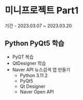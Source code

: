 # 미니프로젝트 Part1
기간 - 2023.03.07 ~ 2023.03.20

## Python PyQt5 학습
- PyQT 복습
- QtDesigner 학습
- Naver API 뉴스검색 앱 만들기
  - Python 3.11.2
  - PyQt5
  - Qt Designer
  - Naver Open API

<!--
# ![네이버 뉴스앱](https://raw.githubusercontent.com/SoYoungHW/miniprojects/main/images/navernews.png)
# ![네이버 뉴스앱](https://raw.githubusercontent.com/SoYoungHW/miniprojects/main/images/naverNews02.png)

<img src="https://raw.githubusercontent.com/SoYoungHW/miniprojects/main/images/navernews.png" width="300" height="300"/>

<img src="https://raw.githubusercontent.com/SoYoungHW/miniprojects/main/images/naverNews02.png" width="500" height="500"/>


## DB연동 GUI 개발 학습

## 미니프로젝트 실습
